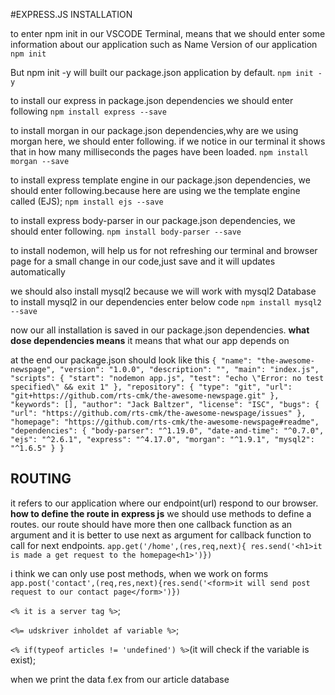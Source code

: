 #EXPRESS.JS INSTALLATION



to enter npm init in our VSCODE Terminal, means that we should enter some information about our application such as Name Version of our application
`npm init`



But npm init -y will built our package.json application by default.
`npm init -y`



to install our express in package.json dependencies we should enter following
`npm install express --save`



to install morgan in our package.json dependencies,why are we using morgan here,
we should enter following.
if we notice in our terminal it shows that in how many milliseconds the pages have been loaded. 
`npm install morgan --save`



to install express template engine in our package.json dependencies, we should enter following.because here are using we the template engine called (EJS); 
`npm install ejs --save`



to install express body-parser in our package.json dependencies, we should enter 
following.
`npm install body-parser --save`

to install nodemon, will help us for not refreshing our terminal and browser page
for a small change in our code,just save and it will updates automatically 


we should also install mysql2 because we will work with mysql2 Database
to install mysql2 in our dependencies enter below code
 `npm install mysql2 --save`

now our all installation is saved in our package.json dependencies.
**what dose dependencies means**
it means that what our app depends on

at the end our package.json should look like this
`{
  "name": "the-awesome-newspage",
  "version": "1.0.0",
  "description": "",
  "main": "index.js",
  "scripts": {
    "start": "nodemon app.js",
    "test": "echo \"Error: no test specified\" && exit 1"
  },
  "repository": {
    "type": "git",
    "url": "git+https://github.com/rts-cmk/the-awesome-newspage.git"
  },
  "keywords": [],
  "author": "Jack Baltzer",
  "license": "ISC",
  "bugs": {
    "url": "https://github.com/rts-cmk/the-awesome-newspage/issues"
  },
  "homepage": "https://github.com/rts-cmk/the-awesome-newspage#readme",
  "dependencies": {
    "body-parser": "^1.19.0",
    "date-and-time": "^0.7.0",
    "ejs": "^2.6.1",
    "express": "^4.17.0",
    "morgan": "^1.9.1",
    "mysql2": "^1.6.5"
  }
}
`

## ROUTING
it refers to our application where our endpoint(url) respond to our browser.
**how to define the route in express js**
we should use methods to define a routes.
our route should have more then one callback function as an argument and it is better to use next as argument for callback function to call for next endpoints.
`app.get('/home',(res,req,next){ res.send('<h1>it is made a get request to the homepage<h1>')})`


i think we can only use post methods, when we work on forms
`app.post('contact',(req,res,next){res.send('<form>it will send post request to our contact page</form>')})`



`<% it is a server tag %>`;


`<%= udskriver inholdet af variable %>`;



`<% if(typeof articles != 'undefined') %>`(it will check if the variable is exist);


when we print the data f.ex from our article database